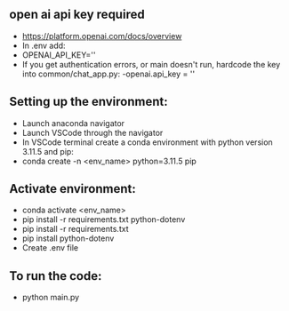 ## open ai api key required
  - https://platform.openai.com/docs/overview
  - In .env add:
  - OPENAI_API_KEY='<API KEY>'
  - If you get authentication errors, or main doesn't run, hardcode the key into common/chat_app.py:
    -openai.api_key = '<API KEY>'



## Setting up the environment:
  - Launch anaconda navigator
  - Launch VSCode through the navigator
  - In VSCode terminal create a conda environment with python version 3.11.5 and pip:
  - conda create -n <env_name> python=3.11.5 pip


## Activate environment:
  - conda activate <env_name>
  - pip install -r requirements.txt python-dotenv
  - pip install -r requirements.txt
  - pip install python-dotenv
  - Create .env file


## To run the code:
  - python main.py

